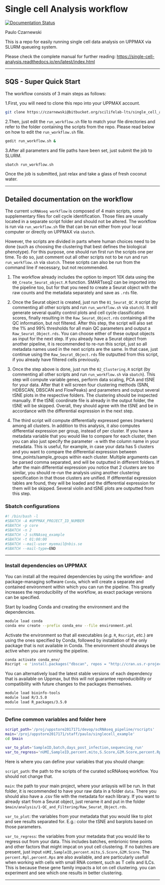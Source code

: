 # Single cell Analysis workflow
[![Documentation Status](https://readthedocs.org/projects/single-cell-analysis/badge/?version=latest)](https://single-cell-analysis.readthedocs.io/en/latest/?badge=latest)

Paulo Czarnewski

This is a repo for easily running single cell data analysis on UPPMAX via SLURM queueing system.

Please check the complete manual for further reading:
https://single-cell-analysis.readthedocs.io/en/latest/index.html

------------------------------------------------------------------------


## SQS - Super Quick Start

The workflow consists of 3 main steps as follows:

1.First, you will need to clone this repo into your UPPMAX account.
```bash
git clone https://czarnewski@bitbucket.org/scilifelab-lts/single_cell_analysis.git
```

2.Then, just edit the `run_workflow.sh` file to match your file directories and refer to the folder containing the scripts from the repo. Please read below on how to edit the `run_workflow.sh` file.
```bash
gedit run_workflow.sh &
```

3.After all parameters and file paths have been set, just submit the job to SLURM.
```bash
sbatch run_workflow.sh
```
Once the job is submitted, just relax and take a glass of fresh coconut water.

------------------------------------------------------------------------


## Detailed documentation on the workflow

The current `scRNAseq workflow` is composed of 4 main scripts, some
supplementary files for cell cycle identification. Those files are
usually located in a separate script folder and should not be altered.
The workflow is run via `run_workflow.sh` file that can be run either
from your local computer or directly on UPPMAX via `sbatch`.

However, the scripts are divided in parts where human choices need to be
done (such as choosing the clustering that best defines the biological
phenotype). For this purpose, one should run first run the scripts one
per time. To do so, just comment out all other scripts not to be run and
run `run_workflow.sh` via `sbatch`. These scripts can also be run from the
command line if necessary, but not recommended.

1.  The workflow already includes the option to import 10X data using the
    `00_Create_Seurat_object.R` function. SMARTseq2 can be imported into
    the pipeline too, but for that you need to create a Seurat object
    with the raw counts and the metadata separately and save as `.rds`
    file.

2.  Once the Seurat object is created, just run the `01_Seurat_QC.R`
    script (by commenting all other scripts and run `run_workflow.sh`
    via `sbatch`). It will generate several quality control plots and cell
    cycle classification scores, finally resulting in the
    `Raw_Seurat_Object.rds` containing all the QC information, but not
    filtered. After this step, the script will also set the 1% and 99%
    thresholds for all main QC parameters and output a
    `Raw_Seurat_Object.rds`. You can choose either of these output
    objects as input for the next step. If you already have a Seurat
    object from another pipeline, it is recommended to re-run this
    script, just so all metadata names used in the next scripts are the
    same. In that case, just continue using the `Raw_Seurat_Object.rds`
    file outputted from this script, if you already have filtered cells
    previously.

3.  Once the step above is done, just run the `02_Clustering.R` script
    (by commenting all other scripts and run `run_workflow.sh` via
    `sbatch`). This step will compute variable genes, perform data
    scaling, PCA and tSNE for your data. After that it will screen four
    clustering methods (SNN, HDBSCAN, DBSCAN and FlowPeaks) and
    parameters and output several tSNE plots in the respective folders.
    The clustering should be inspected manually. If the tSNE coordinate
    file is already in the output folder, the tSNE will be skipped.
    Overall, they should agree with the tSNE and be in accordance with
    the differential expression in the next step.

4.  The third script will compute differentially expressed genes
    (markers) among all clusters. In addition to this analysis, it also
    computes differential expression per group, instead of per cluster.
    If you have a metadata variable that you would like to compare for
    each cluster, then you can also just specify the parameter `-m` with
    the column name in your metadata. This is useful, for example, in
    case your data has 5 clusters and you want to compare the
    differential expression between time\_points/sample\_groups within
    each cluster. Multiple arguments can be parsed comma separated, and
    will be outputted in different folders. If after the main
    differential expression you notice that 2 clusters are too similar,
    you should re-run the analysis using another clustering
    specification in that those clusters are unified. If differential
    expression tables are found, they will be loaded and the
    differential expression for them will be skipped. Several violin and
    tSNE plots are outputted from this step.

### Sbatch configurations
```bash
#! /bin/bash -l
#SBATCH -A #UPPMAX_PROJECT_ID_NUMBER
#SBATCH -p core
#SBATCH -n 2
#SBATCH -J scRNAseq_example
#SBATCH -t 01:00:00
#SBATCH --mail-user myemail@nbis.se
#SBATCH --mail-type=END
```
------------------------------------------------------------------------

### Install dependencies on UPPMAX

You can install all the required dependencies by using the workflow- and
package-managing software `Conda`, which will create a separate and contained
environment within which you can run the pipeline. This greatly increases the
reproducibility of the workflow, as exact package versions can be specified.

Start by loading Conda and creating the environment and the dependencies.

```bash
module load conda
conda env create --prefix conda_env --file environment.yml
```

Activate the environment so that all executables (*e.g.* `R`, `Rscript`, *etc.*)
are using the ones specified by Conda, followed by installation of the only
package that is not available in Conda. The environment should always be active
when you are running the pipeline.

```bash
conda activate conda_env/
Rscript -e 'install.packages("dbscan", repos = "http://cran.us.r-project.org")'
```

You can alternatively load the latest stable versions of each dependency
that is available on Uppmax, but this will not guarantee reproducibility
or compatibility with future changes to the packages themselves.

```bash
module load bioinfo-tools
module load R/3.5.0
module load R_packages/3.5.0
```

------------------------------------------------------------------------

### Define common variables and folder here
```bash
script_path='/proj/uppstore2017171/devop/scRNAseq_pipeline/rscripts'
main='/proj/uppstore2017171/staff/paulo/singlecell_example'
cd $main

var_to_plot='SampleID,batch,days_post_infection,sequencing_run'
var_to_regress='nUMI,SampleID,percent.mito,S.Score,G2M.Score,percent.Rpl,percent.Rps,batch,sequencing_run'
```
Here is where you can define your variables that you should change:

`script_path`: the path to the scripts of the curated scRNAseq workflow.
You should not change that.

`main`: the path to your main project, where your anlaysis will be run.
In that folder, it is recommended to have your raw data in a folder
`data`. There you should also have a .csv file with the metadata for
each library. If you want to already start from a Seurat object, just
rename it and put in the folder
`$main/analysis/1-QC_and_Filtering/Raw_Seurat_Object.rds`.

`var_to_plot`: the variables from your metadata that you would like to
plot and see results separated for. E.g.: color the tSNE and barplots
based on those parameters.

`var_to_regress`: the variables from your metadata that you would like
to regress out from your data. This includes batches, embrionic time
points and other factors that might impcat on yout cell clustering. If
no batches are present, just input
`nUMI,SampleID,percent.mito,S.Score,G2M.Score`. The
`percent.Rpl,percent.Rps` are also available, and are particularly
usefull when working with cells with small RNA content, such as T cells
and ILCs. This is because these gene family impacts a lot on cell
clustering. you can experiment and see which one results in better
clustering.

------------------------------------------------------------------------
